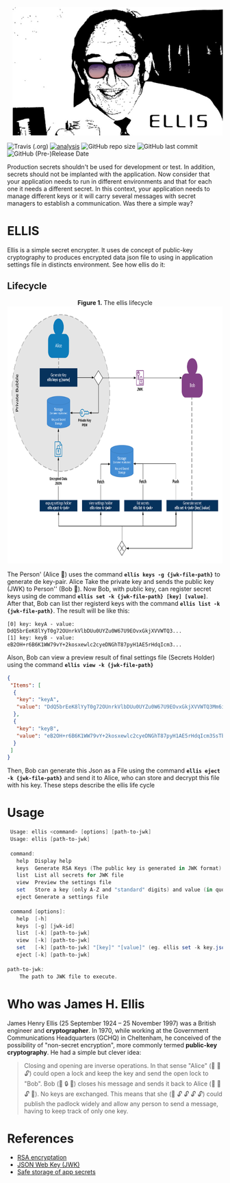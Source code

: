 <p align="right">
  <img height="300" src="https://raw.githubusercontent.com/yanjustino/ellis/master/assets/image.png">
</p>

![Travis (.org)](https://img.shields.io/travis/yanjustino/ellis)
[![analysis](https://img.shields.io/codeclimate/maintainability/yanjustino/ellis)](https://codeclimate.com/github/yanjustino/ellis)
![GitHub repo size](https://img.shields.io/github/repo-size/yanjustino/ellis)
![GitHub last commit](https://img.shields.io/github/last-commit/yanjustino/ellis)
![GitHub (Pre-)Release Date](https://img.shields.io/github/release-date-pre/yanjustino/ellis)

Production secrets shouldn't be used for development or test. In addition, secrets should not be implanted with the application. Now consider that your application needs to run in different environments and that for each one it needs a different secret. In this context, your application needs to manage different keys or it will carry several messages with secret managers to establish a communication. Was there a simple way?

# ELLIS
Ellis is a simple secret encrypter. It uses de concept of public-key cryptography to produces encrypted data json file to using in application settings file in distincts environment. See how ellis do it:

## Lifecycle
<p align="center">
  <label><strong>Figure 1.</strong> The ellis lifecycle</label>
  <img height="600" src="https://raw.githubusercontent.com/yanjustino/ellis/master/assets/lifecycle.png">
</p>

The Person' (Alice :girl:) uses the command  **`ellis keys -g {jwk-file-path}`** to generate de key-pair. Alice Take the private key and sends the public key (JWK) to Person'' (Bob :boy:). Now Bob, with public key, can register secret keys using de command **`ellis set -k {jwk-file-path} [key] [value]`**. After that, Bob can list ther registerd keys with the command **`ellis list -k {jwk-file-path}`**. The result will be like this:

``` shell
[0] key: keyA - value: DdQ5brEeK8lYyT0g72OUnrkVlbDUu0UYZu0W67U9EOvxGkjXVVWTQ3...
[1] key: keyB - value: eB2OH+r6B6K1WW79vY+2kosxewlc2cyeDNGhT87pyH1AE5rHdqIcm3...
```

Alson, Bob can view a preview result of final settings file (Secrets Holder) using the command **`ellis view -k {jwk-file-path}`**

``` json
{
 "Items": [
  {
   "key": "keyA",
   "value": "DdQ5brEeK8lYyT0g72OUnrkVlbDUu0UYZu0W67U9EOvxGkjXVVWTQ3Mm6iGbJB..."
  },
  {
   "key": "keyB",
   "value": "eB2OH+r6B6K1WW79vY+2kosxewlc2cyeDNGhT87pyH1AE5rHdqIcm3SsTbYXgy..."
  }
 ]
}
```

Then, Bob can generate this Json as a File using the command **`ellis eject -k {jwk-file-path}`** and send it to Alice, who can store and decrypt this file with his key. 
These steps describe the ellis life cycle

# Usage

```PowerShell
 Usage: ellis <command> [options] [path-to-jwk]
 Usage: ellis [path-to-jwk]
 
 command:
   help  Display help 
   keys  Generate RSA Keys (The public key is generated in JWK format) 
   list  List all secrets for JWK file 
   view  Preview the settings file 
   set   Store a key (only A-Z and "standard" digits) and value (in quotes) 
   eject Generate a settings file 
 
 command [options]:
   help  [-h] 
   keys  [-g] [jwk-id] 
   list  [-k] [path-to-jwk] 
   view  [-k] [path-to-jwk] 
   set   [-k] [path-to-jwk] "[key]" "[value]" (eg. ellis set -k key.json "MY_KEY" "$4564%*&3@#")
   eject [-k] [path-to-jwk] 
 
path-to-jwk:
 	The path to JWK file to execute.
```

# Who was James H. Ellis 
James Henry Ellis (25 September 1924 – 25 November 1997) was a British engineer and **cryptographer**. In 1970, while working at the Government Communications Headquarters (GCHQ) in Cheltenham, he conceived of the possibility of "non-secret encryption", more commonly termed **public-key cryptography**. He had a simple but clever idea: 

> Closing and opening are inverse operations. In that sense "Alice" (:girl: :key: :unlock:) could open a lock and keep the key and send the open lock to "Bob". Bob (:boy: :lock: :email:) closes his message and sends it back to Alice (:girl: :key: :unlock: :email:). No keys are exchanged. This means that she (:girl: :unlock: :unlock: :unlock: :unlock:) could publish the padlock widely and allow any person to send a message, having to keep track of only one key.

# References
* [RSA encryptation](https://tools.ietf.org/html/rfc3447)
* [JSON Web Key (JWK)](https://openid.net/specs/draft-jones-json-web-key-03.html)
* [Safe storage of app secrets](https://docs.microsoft.com/en-us/aspnet/core/security/app-secrets?view=aspnetcore-3.1&tabs=windows)

